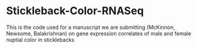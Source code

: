 # Stickleback-Color-RNASeq
This is the code used for a manuscript we are submitting (McKinnon, Newsome, Balakrishnan) on gene expression correlates of male and female nuptial color in sticklebacks
